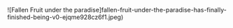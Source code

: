 ![Fallen Fruit under the paradise]fallen-fruit-under-the-paradise-has-finally-finished-being-v0-ejqme928cz6f1.jpeg)
